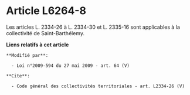 # Article L6264-8

Les articles L. 2334-26 à L. 2334-30 et L. 2335-16 sont applicables à la collectivité de Saint-Barthélemy.

**Liens relatifs à cet article**

	**Modifié par**:

	  - Loi n°2009-594 du 27 mai 2009 - art. 64 (V)

	**Cite**:

	  - Code général des collectivités territoriales - art. L2334-26 (V)
